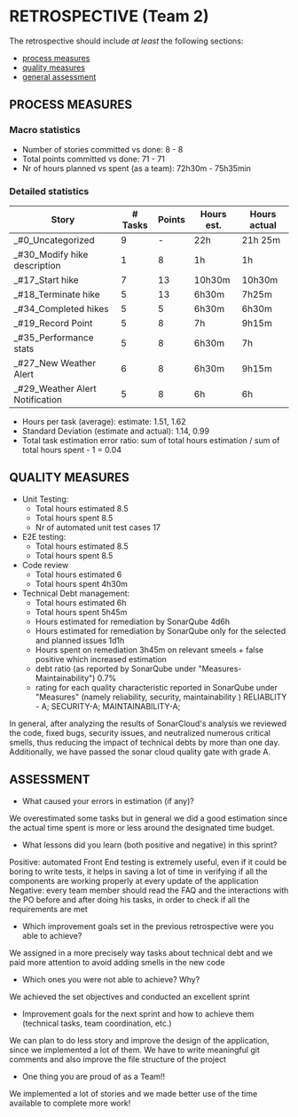 RETROSPECTIVE (Team 2)
=====================================

The retrospective should include _at least_ the following
sections:

- [process measures](#process-measures)
- [quality measures](#quality-measures)
- [general assessment](#assessment)

## PROCESS MEASURES 

### Macro statistics

- Number of stories committed vs done: 8 - 8
- Total points committed vs done: 71 - 71  
- Nr of hours planned vs spent (as a team): 72h30m - 75h35min



### Detailed statistics

| Story  | # Tasks | Points | Hours est. | Hours actual |
|--------|---------|--------|------------|--------------|
| _#0_Uncategorized              |  9       |    -   |      22h      |       21h 25m       |
| _#30_Modify hike description   | 1         |   8    |    1h        |    1h        |  
| _#17_Start hike   | 7         |   13    |    10h30m        |    10h30m       |  
| _#18_Terminate hike   | 5         |   13    |    6h30m        |    7h25m       |  
| _#34_Completed hikes   | 5         |   5    |    6h30m        |    6h30m       | 
| _#19_Record Point   | 5         |   8    |    7h       |    9h15m       | 
| _#35_Performance stats  | 5         |   8    |    6h30m        |    7h       | 
| _#27_New Weather Alert  | 6         |   8    |    6h30m       |    9h15m       | 
| _#29_Weather Alert Notification  | 5         |   8    |    6h       |    6h       | 




- Hours per task (average): estimate: 1.51, 1.62
- Standard Deviation (estimate and actual):  1.14, 0.99
- Total task estimation error ratio: sum of total hours estimation / sum of total hours spent - 1 = 0.04

  
## QUALITY MEASURES 

- Unit Testing:
  - Total hours estimated 8.5
  - Total hours spent 8.5
  - Nr of automated unit test cases 17
- E2E testing:
  - Total hours estimated 8.5
  - Total hours spent 8.5
- Code review 
  - Total hours estimated 6
  - Total hours spent 4h30m
- Technical Debt management:
  - Total hours estimated 6h
  - Total hours spent 5h45m
  - Hours estimated for remediation by SonarQube 4d6h 
  - Hours estimated for remediation by SonarQube only for the selected and planned issues 1d1h
  - Hours spent on remediation 3h45m on relevant smeels + false positive which increased estimation
  - debt ratio (as reported by SonarQube under "Measures-Maintainability") 0.7%
  - rating for each quality characteristic reported in SonarQube under "Measures" (namely reliability, security, maintainability ) 
  RELIABLITY - A; SECURITY-A; MAINTAINABILITY-A;
  

In general, after analyzing the results of SonarCloud's analysis we reviewed the code, fixed bugs, security issues, and neutralized numerous critical smells, thus reducing the impact of technical debts by more than one day.
Additionally, we have passed the sonar cloud quality gate with grade A.


## ASSESSMENT

- What caused your errors in estimation (if any)?

 We overestimated some tasks but in general we did a good estimation since the actual time spent is more or less around the designated time budget.

- What lessons did you learn (both positive and negative) in this sprint?

Positive: automated Front End testing is extremely useful, even if it could be boring to write tests, it helps in saving a lot of time in verifying if all the components are working properly at every update of the application
  Negative: every team member should read the FAQ and the interactions with the PO before and after doing his tasks, in order to check if all the requirements are met

- Which improvement goals set in the previous retrospective were you able to achieve? 

We assigned in a more precisely way tasks about technical debt and we paid more attention to avoid adding smells in the new code

- Which ones you were not able to achieve? Why?

We achieved the set objectives and conducted an excellent sprint

- Improvement goals for the next sprint and how to achieve them (technical tasks, team coordination, etc.)

We can plan to do less story and improve the design of the application, since we implemented a lot of them. We have to write meaningful git comments and also improve the file structure of the project
  

- One thing you are proud of as a Team!!

We implemented a lot of stories and we made better use of the time available to complete more work!
